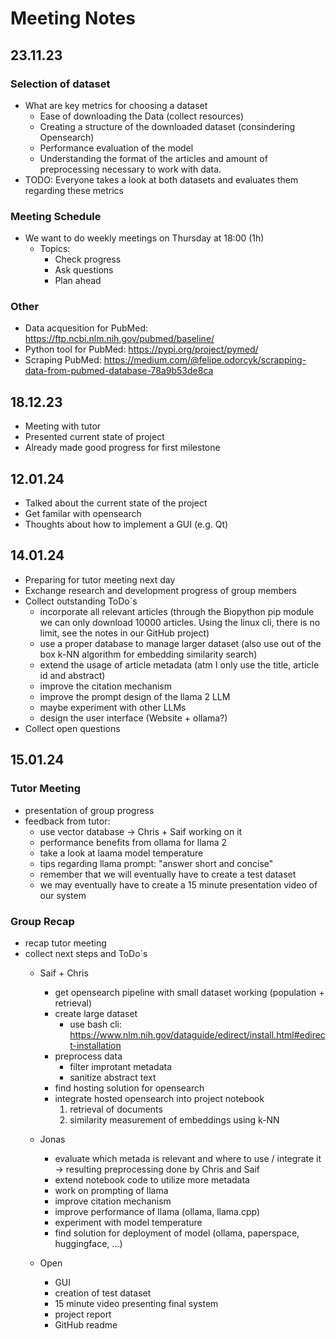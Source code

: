 # Meeting Notes

## 23.11.23

### Selection of dataset

- What are key metrics for choosing a dataset
  - Ease of downloading the Data (collect resources)
  - Creating a structure of the downloaded dataset (consindering Opensearch)
  - Performance evaluation of the model
  - Understanding the format of the articles and amount of preprocessing necessary to work with data.
- TODO: Everyone takes a look at both datasets and evaluates them regarding these metrics

### Meeting Schedule

- We want to do weekly meetings on Thursday at 18:00 (1h)
  - Topics:
    - Check progress
    - Ask questions
    - Plan ahead

### Other

- Data acquesition for PubMed: https://ftp.ncbi.nlm.nih.gov/pubmed/baseline/
- Python tool for PubMed: https://pypi.org/project/pymed/
- Scraping PubMed: https://medium.com/@felipe.odorcyk/scrapping-data-from-pubmed-database-78a9b53de8ca

## 18.12.23

- Meeting with tutor
- Presented current state of project
- Already made good progress for first milestone

## 12.01.24

- Talked about the current state of the project 
- Get familar with opensearch 
- Thoughts about how to implement a GUI (e.g. Qt)

## 14.01.24

- Preparing for tutor meeting next day
- Exchange research and development progress of group members
- Collect outstanding ToDo´s
  - incorporate all relevant articles (through the Biopython pip module we can only download 10000 articles. Using the linux cli, there is no limit, see the notes in our GitHub project)
  - use a proper database to manage larger dataset (also use out of the box k-NN algorithm for embedding similarity search)
  - extend the usage of article metadata (atm I only use the title, article id and abstract)
  - improve the citation mechanism
  - improve the prompt design of the llama 2 LLM
  - maybe experiment with other LLMs
  - design the user interface (Website + ollama?)
- Collect open questions

## 15.01.24

### Tutor Meeting

- presentation of group progress
- feedback from tutor:
  - use vector database -> Chris + Saif working on it
  - performance benefits from ollama for llama 2
  - take a look at laama model temperature
  - tips regarding llama prompt: "answer short and concise"
  - remember that we will eventually have to create a test dataset
  - we may eventually have to create a 15 minute presentation video of our system

### Group Recap

- recap tutor meeting
- collect next steps and ToDo´s
  - Saif + Chris
    - get opensearch pipeline with small dataset working (population + retrieval)
    - create large dataset
      - use bash cli: https://www.nlm.nih.gov/dataguide/edirect/install.html#edirect-installation
    - preprocess data
      - filter improtant metadata
      - sanitize abstract text
    - find hosting solution for opensearch 
    - integrate hosted opensearch into project notebook
      1. retrieval of documents
      2. similarity measurement of embeddings using k-NN
  
  - Jonas
    - evaluate which metada is relevant and where to use / integrate it -> resulting preprocessing done by Chris and Saif
    - extend notebook code to utilize more metadata
    - work on prompting of llama
    - improve citation mechanism
    - improve performance of llama (ollama, llama.cpp)
    - experiment with model temperature
    - find solution for deployment of model (ollama, paperspace, huggingface, ...)
  
  - Open
    - GUI
    - creation of test dataset
    - 15 minute video presenting final system
    - project report
    - GitHub readme

